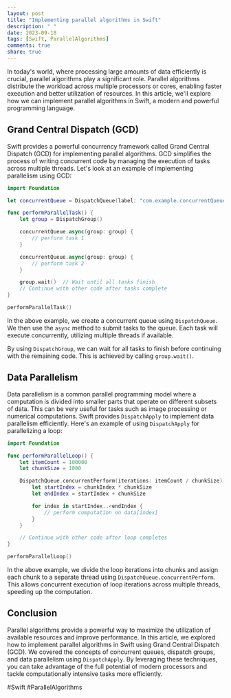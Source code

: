 ```yaml
---
layout: post
title: "Implementing parallel algorithms in Swift"
description: " "
date: 2023-09-18
tags: [Swift, ParallelAlgorithms]
comments: true
share: true
---
```


In today's world, where processing large amounts of data efficiently is crucial, parallel algorithms play a significant role. Parallel algorithms distribute the workload across multiple processors or cores, enabling faster execution and better utilization of resources. In this article, we'll explore how we can implement parallel algorithms in Swift, a modern and powerful programming language.

## Grand Central Dispatch (GCD)

Swift provides a powerful concurrency framework called Grand Central Dispatch (GCD) for implementing parallel algorithms. GCD simplifies the process of writing concurrent code by managing the execution of tasks across multiple threads. Let's look at an example of implementing parallelism using GCD:

```swift
import Foundation

let concurrentQueue = DispatchQueue(label: "com.example.concurrentQueue", attributes: .concurrent)

func performParallelTask() {
    let group = DispatchGroup()

    concurrentQueue.async(group: group) {
        // perform task 1
    }

    concurrentQueue.async(group: group) {
        // perform task 2
    }

    group.wait()  // Wait until all tasks finish
    // Continue with other code after tasks complete
}

performParallelTask()
```

In the above example, we create a concurrent queue using `DispatchQueue`. We then use the `async` method to submit tasks to the queue. Each task will execute concurrently, utilizing multiple threads if available. 

By using `DispatchGroup`, we can wait for all tasks to finish before continuing with the remaining code. This is achieved by calling `group.wait()`.

## Data Parallelism

Data parallelism is a common parallel programming model where a computation is divided into smaller parts that operate on different subsets of data. This can be very useful for tasks such as image processing or numerical computations. Swift provides `DispatchApply` to implement data parallelism efficiently. Here's an example of using `DispatchApply` for parallelizing a loop:

```swift
import Foundation

func performParallelLoop() {
    let itemCount = 100000
    let chunkSize = 1000

    DispatchQueue.concurrentPerform(iterations: itemCount / chunkSize) { chunkIndex in
        let startIndex = chunkIndex * chunkSize
        let endIndex = startIndex + chunkSize

        for index in startIndex..<endIndex {
            // perform computation on data[index]
        }
    }

    // Continue with other code after loop completes
}

performParallelLoop()
```

In the above example, we divide the loop iterations into chunks and assign each chunk to a separate thread using `DispatchQueue.concurrentPerform`. This allows concurrent execution of loop iterations across multiple threads, speeding up the computation.

## Conclusion

Parallel algorithms provide a powerful way to maximize the utilization of available resources and improve performance. In this article, we explored how to implement parallel algorithms in Swift using Grand Central Dispatch (GCD). We covered the concepts of concurrent queues, dispatch groups, and data parallelism using `DispatchApply`. By leveraging these techniques, you can take advantage of the full potential of modern processors and tackle computationally intensive tasks more efficiently.

#Swift #ParallelAlgorithms